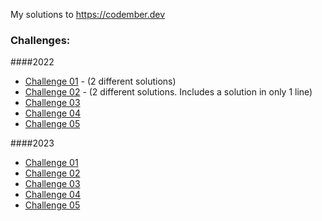 My solutions to https://codember.dev

### Challenges:

####2022

- [Challenge 01](2022/challenge-01) - (2 different solutions)
- [Challenge 02](2022/challenge-02) - (2 different solutions. Includes a solution in only 1 line)
- [Challenge 03](2022/challenge-03)
- [Challenge 04](2022/challenge-04)
- [Challenge 05](2022/challenge-05)

####2023

- [Challenge 01](2023/challenge-01)
- [Challenge 02](2023/challenge-02)
- [Challenge 03](2023/challenge-03)
- [Challenge 04](2023/challenge-04)
- [Challenge 05](2023/challenge-05)